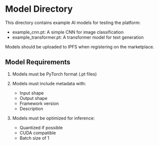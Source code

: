 # Model Directory

This directory contains example AI models for testing the platform:

- example_cnn.pt: A simple CNN for image classification
- example_transformer.pt: A transformer model for text generation 

Models should be uploaded to IPFS when registering on the marketplace.

## Model Requirements

1. Models must be PyTorch format (.pt files)
2. Models must include metadata with:
   - Input shape
   - Output shape 
   - Framework version
   - Description
   
3. Models must be optimized for inference:
   - Quantized if possible
   - CUDA compatible
   - Batch size of 1